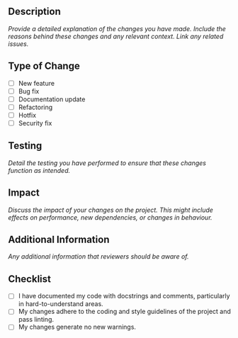 ## Description
*Provide a detailed explanation of the changes you have made.
Include the reasons behind these changes and any relevant context.
Link any related issues.*

## Type of Change
- [ ] New feature
- [ ] Bug fix
- [ ] Documentation update
- [ ] Refactoring
- [ ] Hotfix
- [ ] Security fix

## Testing
*Detail the testing you have performed to ensure that these changes function as intended.*

## Impact
*Discuss the impact of your changes on the project.
This might include effects on performance, new dependencies, or changes in behaviour.*

## Additional Information
*Any additional information that reviewers should be aware of.*

## Checklist
- [ ] I have documented my code with docstrings and comments, particularly in hard-to-understand areas.
- [ ] My changes adhere to the coding and style guidelines of the project and pass linting.
- [ ] My changes generate no new warnings.
